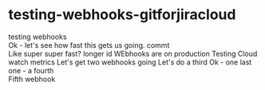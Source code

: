 # testing-webhooks-gitforjiracloud
testing webhooks    
Ok - let's see how fast this gets us going.
commt   
Like super super fast?
longer id
WEbhooks are on production
Testing Cloud watch metrics
Let's get two webhooks going
Let's do a third
Ok - one last one - a fourth    
Fifth webhook
